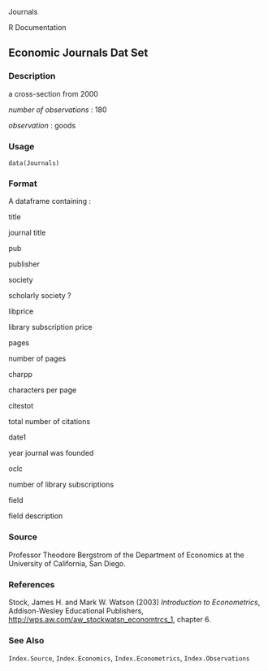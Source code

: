 Journals

R Documentation

## Economic Journals Dat Set

### Description

a cross-section from 2000

_number of observations_ : 180

_observation_ : goods

### Usage

    data(Journals)

### Format

A dataframe containing :

title

journal title

pub

publisher

society

scholarly society ?

libprice

library subscription price

pages

number of pages

charpp

characters per page

citestot

total number of citations

date1

year journal was founded

oclc

number of library subscriptions

field

field description

### Source

Professor Theodore Bergstrom of the Department of Economics at the University
of California, San Diego.

### References

Stock, James H. and Mark W. Watson (2003) _Introduction to Econometrics_,
Addison-Wesley Educational Publishers,
<http://wps.aw.com/aw_stockwatsn_economtrcs_1>, chapter 6.

### See Also

`Index.Source`, `Index.Economics`, `Index.Econometrics`, `Index.Observations`


